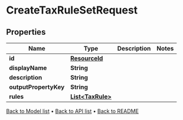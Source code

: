 

# CreateTaxRuleSetRequest


## Properties

| Name | Type | Description | Notes |
|------------ | ------------- | ------------- | -------------|
|**id** | [**ResourceId**](ResourceId.md) |  |  |
|**displayName** | **String** |  |  |
|**description** | **String** |  |  |
|**outputPropertyKey** | **String** |  |  |
|**rules** | [**List&lt;TaxRule&gt;**](TaxRule.md) |  |  |



[Back to Model list](../README.md#documentation-for-models) &#8226; [Back to API list](../README.md#documentation-for-api-endpoints) &#8226; [Back to README](../README.md)


